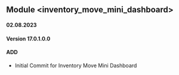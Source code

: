 ## Module <inventory_move_mini_dashboard>

#### 02.08.2023
#### Version 17.0.1.0.0
#### ADD
- Initial Commit for Inventory Move Mini Dashboard
